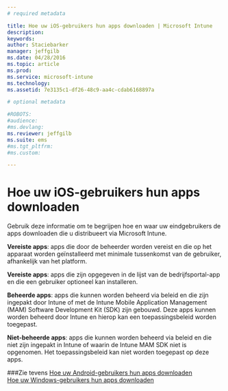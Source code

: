 ```yaml
---
# required metadata

title: Hoe uw iOS-gebruikers hun apps downloaden | Microsoft Intune
description:
keywords:
author: Staciebarker
manager: jeffgilb
ms.date: 04/28/2016
ms.topic: article
ms.prod:
ms.service: microsoft-intune
ms.technology:
ms.assetid: 7e3135c1-df26-48c9-aa4c-cdab6168897a

# optional metadata

#ROBOTS:
#audience:
#ms.devlang:
ms.reviewer: jeffgilb
ms.suite: ems
#ms.tgt_pltfrm:
#ms.custom:

---
```



# Hoe uw iOS-gebruikers hun apps downloaden

Gebruik deze informatie om te begrijpen hoe en waar uw eindgebruikers de apps downloaden die u distribueert via Microsoft Intune. 

**Vereiste apps**: apps die door de beheerder worden vereist en die op het apparaat worden geïnstalleerd met minimale tussenkomst van de gebruiker, afhankelijk van het platform.

**Vereiste apps**: apps die zijn opgegeven in de lijst van de bedrijfsportal-app en die een gebruiker optioneel kan installeren.

**Beheerde apps**: apps die kunnen worden beheerd via beleid en die zijn ingepakt door Intune of met de Intune Mobile Application Management (MAM) Software Development Kit (SDK) zijn gebouwd. Deze apps kunnen worden beheerd door Intune en hierop kan een toepassingsbeleid worden toegepast.

**Niet-beheerde apps**: apps die kunnen worden beheerd via beleid en die niet zijn ingepakt in Intune of waarin de Intune MAM SDK niet is opgenomen. Het toepassingsbeleid kan niet worden toegepast op deze apps.

###Zie tevens
[Hoe uw Android-gebruikers hun apps downloaden](how-your-android-users-get-their-apps.md)</br>
[Hoe uw Windows-gebruikers hun apps downloaden](how-your-windows-users-get-their-apps.md)

<!--HONumber=May16_HO1-->


